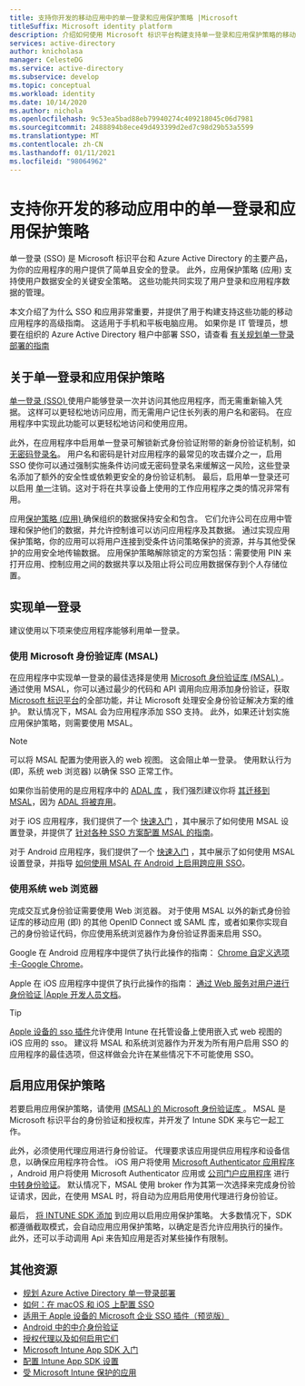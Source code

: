 ```yaml
---
title: 支持你开发的移动应用中的单一登录和应用保护策略 |Microsoft
titleSuffix: Microsoft identity platform
description: 介绍如何使用 Microsoft 标识平台构建支持单一登录和应用保护策略的移动应用程序并将其与 Azure Active Directory 集成。
services: active-directory
author: knicholasa
manager: CelesteDG
ms.service: active-directory
ms.subservice: develop
ms.topic: conceptual
ms.workload: identity
ms.date: 10/14/2020
ms.author: nichola
ms.openlocfilehash: 9c53ea5bad88eb79940274c409218045c06d7981
ms.sourcegitcommit: 2488894b8ece49d493399d2ed7c98d29b53a5599
ms.translationtype: MT
ms.contentlocale: zh-CN
ms.lasthandoff: 01/11/2021
ms.locfileid: "98064962"
---
```

# <a name="support-single-sign-on-and-app-protection-policies-in-mobile-apps-you-develop"></a>支持你开发的移动应用中的单一登录和应用保护策略

单一登录 (SSO) 是 Microsoft 标识平台和 Azure Active Directory 的主要产品，为你的应用程序的用户提供了简单且安全的登录。 此外，应用保护策略 (应用) 支持使用户数据安全的关键安全策略。 这些功能共同实现了用户登录和应用程序数据的管理。

本文介绍了为什么 SSO 和应用非常重要，并提供了用于构建支持这些功能的移动应用程序的高级指南。 这适用于手机和平板电脑应用。 如果你是 IT 管理员，想要在组织的 Azure Active Directory 租户中部署 SSO，请查看 [有关规划单一登录部署的指南](../manage-apps/plan-sso-deployment.md)

## <a name="about-single-sign-on-and-app-protection-policies"></a>关于单一登录和应用保护策略

[单一登录 (SSO) ](../manage-apps/plan-sso-deployment.md) 使用户能够登录一次并访问其他应用程序，而无需重新输入凭据。 这样可以更轻松地访问应用，而无需用户记住长列表的用户名和密码。 在应用程序中实现此功能可以更轻松地访问和使用应用。

此外，在应用程序中启用单一登录可解锁新式身份验证附带的新身份验证机制，如 [无密码登录名](../authentication/concept-authentication-passwordless.md)。 用户名和密码是针对应用程序的最常见的攻击媒介之一，启用 SSO 使你可以通过强制实施条件访问或无密码登录名来缓解这一风险，这些登录名添加了额外的安全性或依赖更安全的身份验证机制。 最后，启用单一登录还可以启用 [单一](v2-protocols-oidc.md#single-sign-out)注销。这对于将在共享设备上使用的工作应用程序之类的情况非常有用。

应用[保护策略 (应用) ](/mem/intune/apps/app-protection-policy)确保组织的数据保持安全和包含。 它们允许公司在应用中管理和保护他们的数据，并允许控制谁可以访问应用程序及其数据。 通过实现应用保护策略，你的应用可以将用户连接到受条件访问策略保护的资源，并与其他受保护的应用安全地传输数据。 应用保护策略解除锁定的方案包括：需要使用 PIN 来打开应用、控制应用之间的数据共享以及阻止将公司应用数据保存到个人存储位置。

## <a name="implementing-single-sign-on"></a>实现单一登录

建议使用以下项来使应用程序能够利用单一登录。

### <a name="use-the-microsoft-authentication-library-msal"></a>使用 Microsoft 身份验证库 (MSAL)

在应用程序中实现单一登录的最佳选择是使用 [Microsoft 身份验证库 (MSAL) ](msal-overview.md)。 通过使用 MSAL，你可以通过最少的代码和 API 调用向应用添加身份验证，获取 [Microsoft 标识平台](./index.yml)的全部功能，并让 Microsoft 处理安全身份验证解决方案的维护。 默认情况下，MSAL 会为应用程序添加 SSO 支持。 此外，如果还计划实施应用保护策略，则需要使用 MSAL。

> [!NOTE]
> 可以将 MSAL 配置为使用嵌入的 web 视图。 这会阻止单一登录。 使用默认行为 (即，系统 web 浏览器) 以确保 SSO 正常工作。

如果你当前使用的是应用程序中的 [ADAL 库](../azuread-dev/active-directory-authentication-libraries.md) ，我们强烈建议你将 [其迁移到 MSAL](msal-migration.md)，因为 [ADAL 将被弃用](https://techcommunity.microsoft.com/t5/azure-active-directory-identity/update-your-applications-to-use-microsoft-authentication-library/ba-p/1257363)。

对于 iOS 应用程序，我们提供了一个 [快速入门](quickstart-v2-ios.md) ，其中展示了如何使用 MSAL 设置登录，并提供了 [针对各种 SSO 方案配置 MSAL 的指南](single-sign-on-macos-ios.md)。

对于 Android 应用程序，我们提供了一个 [快速入门](quickstart-v2-android.md) ，其中展示了如何使用 MSAL 设置登录，并指导 [如何使用 MSAL 在 Android 上启用跨应用 SSO](msal-android-single-sign-on.md)。

### <a name="use-the-system-web-browser"></a>使用系统 web 浏览器

完成交互式身份验证需要使用 Web 浏览器。 对于使用 MSAL 以外的新式身份验证库的移动应用 (即) 的其他 OpenID Connect 或 SAML 库，或者如果你实现自己的身份验证代码，你应使用系统浏览器作为身份验证界面来启用 SSO。

Google 在 Android 应用程序中提供了执行此操作的指南： [Chrome 自定义选项卡-Google Chrome](https://developer.chrome.com/multidevice/android/customtabs)。

Apple 在 iOS 应用程序中提供了执行此操作的指南： [通过 Web 服务对用户进行身份验证 |Apple 开发人员文档](https://developer.apple.com/documentation/authenticationservices/authenticating_a_user_through_a_web_service)。

> [!TIP]
> [Apple 设备的 sso 插件](apple-sso-plugin.md)允许使用 Intune 在托管设备上使用嵌入式 web 视图的 iOS 应用的 sso。 建议将 MSAL 和系统浏览器作为开发为所有用户启用 SSO 的应用程序的最佳选项，但这样做会允许在某些情况下不可能使用 SSO。

## <a name="enable-app-protection-policies"></a>启用应用保护策略

若要启用应用保护策略，请使用 [ (MSAL) 的 Microsoft 身份验证库 ](msal-overview.md)。 MSAL 是 Microsoft 标识平台的身份验证和授权库，并开发了 Intune SDK 来与它一起工作。

此外，必须使用代理应用进行身份验证。 代理要求该应用提供应用程序和设备信息，以确保应用程序符合性。 iOS 用户将使用 [Microsoft Authenticator 应用程序](../user-help/user-help-auth-app-sign-in.md) ，Android 用户将使用 Microsoft Authenticator 应用或 [公司门户应用程序](https://play.google.com/store/apps/details?id=com.microsoft.windowsintune.companyportal) 进行 [中转身份验证](./msal-android-single-sign-on.md)。 默认情况下，MSAL 使用 broker 作为其第一次选择来完成身份验证请求，因此，在使用 MSAL 时，将自动为应用启用使用代理进行身份验证。

最后， [将 INTUNE SDK 添加](/mem/intune/developer/app-sdk-get-started) 到应用以启用应用保护策略。 大多数情况下，SDK 都遵循截取模式，会自动应用应用保护策略，以确定是否允许应用执行的操作。 此外，还可以手动调用 Api 来告知应用是否对某些操作有限制。

## <a name="additional-resources"></a>其他资源

- [规划 Azure Active Directory 单一登录部署](../manage-apps/plan-sso-deployment.md)
- [如何：在 macOS 和 iOS 上配置 SSO](single-sign-on-macos-ios.md)
- [适用于 Apple 设备的 Microsoft 企业 SSO 插件（预览版）](apple-sso-plugin.md)
- [Android 中的中介身份验证](./msal-android-single-sign-on.md)
- [授权代理以及如何启用它们](./msal-android-single-sign-on.md)
- [Microsoft Intune App SDK 入门](/mem/intune/developer/app-sdk-get-started)
- [配置 Intune App SDK 设置](/mem/intune/developer/app-sdk-ios#configure-settings-for-the-intune-app-sdk)
- [受 Microsoft Intune 保护的应用](/mem/intune/apps/apps-supported-intune-apps)